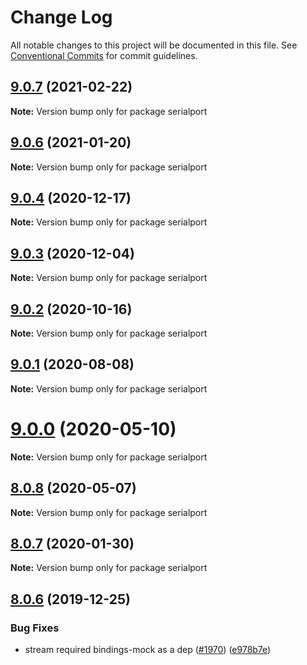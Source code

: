 # Change Log

All notable changes to this project will be documented in this file.
See [Conventional Commits](https://conventionalcommits.org) for commit guidelines.

## [9.0.7](https://github.com/serialport/node-serialport/compare/v9.0.6...v9.0.7) (2021-02-22)

**Note:** Version bump only for package serialport





## [9.0.6](https://github.com/serialport/node-serialport/compare/v9.0.5...v9.0.6) (2021-01-20)

**Note:** Version bump only for package serialport





## [9.0.4](https://github.com/serialport/node-serialport/compare/v9.0.3...v9.0.4) (2020-12-17)

**Note:** Version bump only for package serialport





## [9.0.3](https://github.com/serialport/node-serialport/compare/v9.0.2...v9.0.3) (2020-12-04)

**Note:** Version bump only for package serialport





## [9.0.2](https://github.com/serialport/node-serialport/compare/v9.0.1...v9.0.2) (2020-10-16)

**Note:** Version bump only for package serialport





## [9.0.1](https://github.com/serialport/node-serialport/compare/v9.0.0...v9.0.1) (2020-08-08)

**Note:** Version bump only for package serialport





# [9.0.0](https://github.com/serialport/node-serialport/compare/v8.0.8...v9.0.0) (2020-05-10)

**Note:** Version bump only for package serialport





## [8.0.8](https://github.com/serialport/node-serialport/compare/v8.0.7...v8.0.8) (2020-05-07)

**Note:** Version bump only for package serialport





## [8.0.7](https://github.com/serialport/node-serialport/compare/v8.0.6...v8.0.7) (2020-01-30)

**Note:** Version bump only for package serialport





## [8.0.6](https://github.com/serialport/node-serialport/compare/v8.0.5...v8.0.6) (2019-12-25)


### Bug Fixes

* stream required bindings-mock as a dep ([#1970](https://github.com/serialport/node-serialport/issues/1970)) ([e978b7e](https://github.com/serialport/node-serialport/commit/e978b7eb244b87a6be2ae914965adeb1f4562935))
